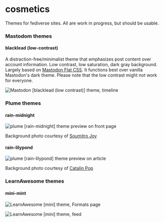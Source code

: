 # cosmetics
Themes for fediverse sites. All are work in progress, but should be usable.

### Mastodom themes

#### blacklead (low-contrast)

A distraction-free/minimalist theme that emphasizes post content over account information. Low contrast, low saturation, dark gray background. Largely based on [Mastodon Flat CSS](https://github.com/trwnh/mastodon-flat-css). It functions best over vanilla Mastodon's dark theme. Please note that the low contrast might not work for everyone. 

![Mastodon [blacklead (low contrast)] theme, timeline](https://fediverse.blog/static/media/C1490DEE-0C05-559F-BA3E-437023BFBD46.png)

### Plume themes

#### rain-midnight

![plume [rain-midnight] theme preview on front page](https://fediverse.blog/static/media/9B5858A3-D930-5271-74C8-E318849520B8.png)

Background photo courtesy of [Soumitro Joy](https://unsplash.com/photos/rrmLS74Nq0A)

#### rain-lilypond

 ![plume [rain-lilypond] theme preview on article](https://fediverse.blog/static/media/4382312E-1E16-7CC8-F59E-AB4C5BEC7D34.png) 

Background photo courtesy of [Catalin Pop](https://unsplash.com/photos/DL09PT4RDwA)

### LearnAwesome themes

#### mini-mint

 ![LearnAwesome [mini] theme, Formats page](https://fediverse.blog/static/media/C44B31DB-2FED-C06C-1901-AEE2873490EC.png) 

 ![LearnAwesome [mini] theme, feed](https://fediverse.blog/static/media/D1497396-3364-4F71-2182-A0592CDD55B3.png) 




